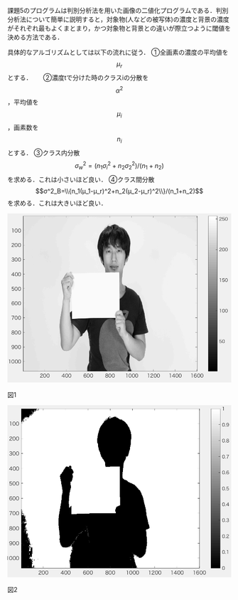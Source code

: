 課題5のプログラムは判別分析法を用いた画像の二値化プログラムである．判別分析法について簡単に説明すると，対象物(人などの被写体)の濃度と背景の濃度がそれぞれ最もよくまとまり，かつ対象物と背景との違いが際立つように閾値を決める方法である．

具体的なアルゴリズムとしては以下の流れに従う．
①全画素の濃度の平均値を$$μ_r$$とする．　　
②濃度tで分けた時のクラスiの分散を$$α^2$$，平均値を$$μ_i$$，画素数を$$n_i$$とする．
③クラス内分散
　　　$$σ^2_w=(n_1σ^2_i+n_2σ^2_2)/(n_1+n_2)$$
を求める．これは小さいほど良い．
④クラス間分散
　　　$$σ^2_B=\\{n_1(μ_1-μ_r)^2+n_2(μ_2-μ_r)^2\\}/(n_1+n_2)$$
を求める．これは大きいほど良い．

<img src="https://github.com/tableamd/lecture_image_processing/blob/master/kadai5/1.png">

図1 

<img src="https://github.com/tableamd/lecture_image_processing/blob/master/kadai5/2.png">

図2 